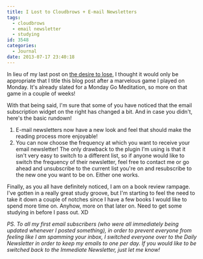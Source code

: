 ```yaml
---
title: I Lost to Cloudbrows + E-mail Newsletters
tags:
  - cloudbrows
  - email newsletter
  - studying
id: 3548
categories:
  - Journal
date: 2013-07-17 23:40:18
---
```


In lieu of my last post on [the desire to lose](http://www.bengozen.com/the-desire-to-lose/ "The Desire to Lose"), I thought it would only be appropriate that I title this blog post after a marvelous game I played on Monday. It's already slated for a Monday Go Meditation, so more on that game in a couple of weeks!

With that being said, I'm sure that some of you have noticed that the email subscription widget on the right has changed a bit. And in case you didn't, here's the basic rundown!

1.  <span style="line-height: 13px;">E-mail newsletters now have a new look and feel that should make the reading process more enjoyable!</span>
2.  You can now choose the frequency at which you want to receive your email newsletter!
The only drawback to the plugin I'm using is that it isn't very easy to switch to a different list, so if anyone would like to switch the frequency of their newsletter, feel free to contact me or go ahead and unsubscribe to the current list you're on and resubscribe to the new one you want to be on. Either one works.

Finally, as you all have definitely noticed, I am on a book review rampage. I've gotten in a really great study groove, but I'm starting to feel the need to take it down a couple of notches since I have a few books I would like to spend more time on. Anyhow, more on that later on. Need to get some studying in before I pass out. XD

_PS. To all my first email subscribers (who were all immediately being updated whenever I posted something), in order to prevent everyone from feeling like I am spamming your inbox, I switched everyone over to the Daily Newsletter in order to keep my emails to one per day. If you would like to be switched back to the Immediate Newsletter, just let me know!_